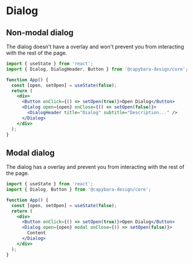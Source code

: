 # Dialog

## Non-modal dialog

The dialog doesn't have a overlay and won't prevent you from interacting with the rest of the page.

```jsx
import { useState } from 'react';
import { Dialog, DialogHeader, Button } from '@capybara-design/core';

function App() {
  const [open, setOpen] = useState(false);
  return (
    <div>
      <Button onClick={() => setOpen(true)}>Open Dialog</Button>
      <Dialog open={open} onClose={() => setOpen(false)}>
        <DialogHeader title="Dialog" subtitle="Description..." />
      </Dialog>
    </div>
  );
}
```

## Modal dialog

The dialog has a overlay and prevent you from interacting with the rest of the page.

```jsx
import { useState } from 'react';
import { Dialog, Button } from '@capybara-design/core';

function App() {
  const [open, setOpen] = useState(false);
  return (
    <div>
      <Button onClick={() => setOpen(true)}>Open Dialog</Button>
      <Dialog open={open} modal onClose={() => setOpen(false)}>
        Content
      </Dialog>
    </div>
  );
}
```
